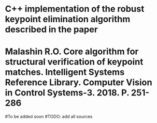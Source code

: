 # C++ implementation of the robust keypoint elimination algorithm described in the paper
# Malashin R.O. Core algorithm for structural verification of keypoint matches. Intelligent Systems Reference Library. Computer Vision in Control Systems-3. 2018. P. 251-286 

#To be added soon
#TODO: add all sources
